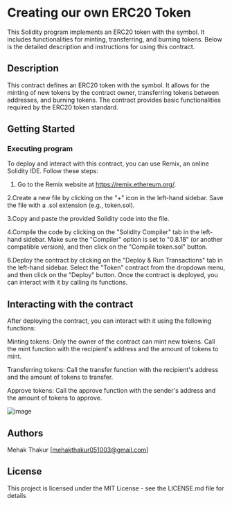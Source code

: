 # Creating our own ERC20 Token

This Solidity program implements an ERC20 token with the symbol. It includes functionalities for minting, transferring, and burning tokens. Below is the detailed description and instructions for using this contract.

## Description

This contract defines an ERC20 token with the symbol. It allows for the minting of new tokens by the contract owner, transferring tokens between addresses, and burning tokens. The contract provides basic functionalities required by the ERC20 token standard.

## Getting Started

### Executing program

To deploy and interact with this contract, you can use Remix, an online Solidity IDE. Follow these steps:

1. Go to the Remix website at https://remix.ethereum.org/.

2.Create a new file by clicking on the "+" icon in the left-hand sidebar. Save the file with a .sol extension (e.g., token.sol).

3.Copy and paste the provided Solidity code into the file.

4.Compile the code by clicking on the "Solidity Compiler" tab in the left-hand sidebar. Make sure the "Compiler" option is set to "0.8.18" (or another compatible version), and then click on the "Compile token.sol" button.

6.Deploy the contract by clicking on the "Deploy & Run Transactions" tab in the left-hand sidebar. Select the "Token" contract from the dropdown menu, and then click on the "Deploy" button.
Once the contract is deployed, you can interact with it by calling its functions.

## Interacting with the contract
After deploying the contract, you can interact with it using the following functions:

Minting tokens: Only the owner of the contract can mint new tokens. Call the mint function with the recipient's address and the amount of tokens to mint.

Transferring tokens: Call the transfer function with the recipient's address and the amount of tokens to transfer.

Approve tokens: Call the approve function with the sender's address and the amount of tokens to approve.

![image](https://github.com/Mehak051003/AVX-assessment-3/assets/118992603/182809fa-ea1e-430a-bc30-f43e7f375ed9)

## Authors

Mehak Thakur 
[mehakthakur051003@gmail.com]

## License

This project is licensed under the MIT License - see the LICENSE.md file for details
